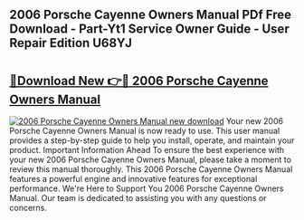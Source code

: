 ## 2006 Porsche Cayenne Owners Manual PDf Free Download - Part-Yt1 Service Owner Guide - User Repair Edition U68YJ

# <h2><a href="http://bc39958.oget.top/?id=2006+Porsche+Cayenne+Owners+Manual">🔗Download New 👉🔴 2006 Porsche Cayenne Owners Manual</a></h2>

[![2006 Porsche Cayenne Owners Manual new download](https://i.imgur.com/5g1atiW.png)](http://bc39958.oget.top/?id=2006+Porsche+Cayenne+Owners+Manual)
Your new 2006 Porsche Cayenne Owners Manual is now ready to use. This user manual provides a step-by-step guide to help you install, operate, and maintain your product. Important Information Ahead To ensure the best experience with your new 2006 Porsche Cayenne Owners Manual, please take a moment to review this manual thoroughly. This 2006 Porsche Cayenne Owners Manual features a powerful engine and innovative features for exceptional performance. We're Here to Support You 2006 Porsche Cayenne Owners Manual. Our team is dedicated to assisting you with any questions or concerns.
